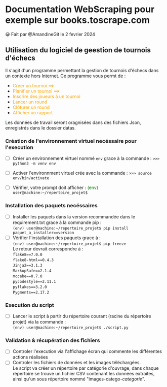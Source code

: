 # Documentation WebScraping pour exemple sur books.toscrape.com
:grinning: Fait par @AmandineGit le 2 fevrier 2024

## Utilisation du logiciel de geestion de tournois d'échecs
Il s'agit d'un programme permettant la gestion de tournois d'échecs dans un contexte hors Internet.
Ce programme vous permt de :
+ <span style="color:orange"> Créer un tournoi ==> </span>
+ <span style="color:orange"> Planifier un tournoi ==> </span>
+ <span style="color:orange"> Inscrire des joueurs à un tournoi </span>
+ <span style="color:orange"> Lancer un round </span>
+ <span style="color:orange"> Clôturer un round </span>
+ <span style="color:orange"> Afficher un rapport </span>

Les données de travail seront oragnisées dans des fichiers Json, enregistrés dans le dossier datas. </br>

### Création de l'environnement virtuel necéssaire pour l'execution
- [ ] Créer un environnement virtuel nommé `env` grace à la commande : `>>> python3 -m venv env`
- [ ] Activer l'environnment virtuel crée avec la commande : `>>> source env/bin/activate`
- [ ] Vérifier, votre prompt doit afficher : <span style="color:green">(env)</span> `user@machine:~/repertoire_projet$`


### Installation des paquets necéssaires 
- [ ] Installer les paquets dans la version recommandée dans le requirement.txt grace à la commande pip : </br>
     `(env) user@machine:~/repertoire_projet$ pip install paquet_a_installer==version`</br>
- [ ] Vérifier l'installation des paquets grace à :</br>
       ```(env) user@machine:~/repertoire_projet$ pip freeze```</br>
        Le retour devrait correspondre à :</br>
       `flake8==7.0.0`</br>
       `flake8-html==0.4.3`</br>
       `Jinja2==3.1.3`</br>
       `MarkupSafe==2.1.4`</br>
       `mccabe==0.7.0`</br>
       `pycodestyle==2.11.1`</br>
       `pyflakes==3.2.0`</br>
       `Pygments==2.17.2`</br>

### Execution du script

 - [ ] Lancer le script à partir du répertoire courant (racine du répertoire projet) via la commande :</br>
       `(env) user@machine:~/repertoire_projet$ ./script.py`</br>
### Validation & récupération des fichiers
 - [ ] Controler l'execution via l'affichage écran qui commente les différentes actions réalisées
 - [ ] Controler les fichiers de données et les images téléchargées.</br>
        Le script va créer un répertoire par catégorie d'ouvrage, dans chaque répertoire se trouve un fichier CSV contenant les données extraites, ainsi qu'un sous répertoire nommé "images-catego-_categorie_".

